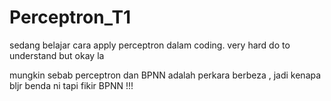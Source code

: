 # Perceptron_T1

sedang belajar cara apply perceptron dalam coding.
very hard do to understand but okay la 

mungkin sebab perceptron dan BPNN adalah perkara berbeza , jadi kenapa bljr benda ni tapi fikir BPNN !!!
